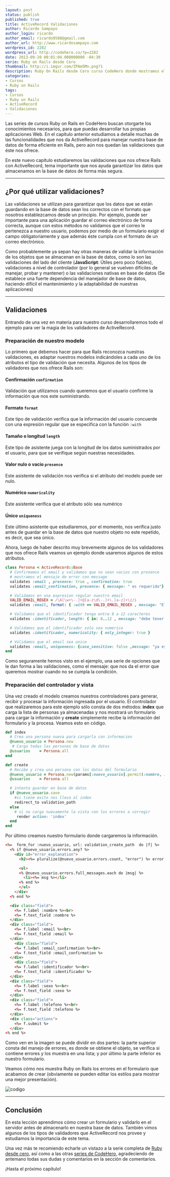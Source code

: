 ```yaml
---
layout: post
status: publish
published: true
title: ActiveRecord Validaciones
author: Ricardo Sampayo
author_login: ricardo
author_email: ricardo9588@gmail.com
author_url: http://www.ricardosampayo.com
wordpress_id: 2282
wordpress_url: http://codehero.co/?p=2282
date: 2013-09-20 00:01:04.000000000 -04:30
serie: Ruby on Rails desde Cero
thumbnail: http://i.imgur.com/ZPAm5Mn.png?1
description: Ruby On Rails desde Cero curso CodeHero donde mostramos el lenguaje sin previo conocimiento, este capítulo veremos ActiveRecord validaciones.
categories:
- Cursos
- Ruby on Rails
tags:
- Cursos
- Ruby on Rails
- ActiveRecord
- Validaciones
---
```

<p>Las series de cursos Ruby on Rails en CodeHero buscan otorgarte los conocimientos necesarios, para que puedas desarrollar tus propias aplicaciones Web. En el capítulo anterior estudiamos a detalle muchas de las funcionalidades que nos da ActiveRecord para manejar nuestra base de datos de forma eficiente en Rails, pero aún nos quedan las validaciones que éste nos ofrece.</p>

<p>En este nuevo capítulo estudiaremos las validaciones que nos ofrece Rails con ActiveRecord, tema importante que nos ayuda garantizar los datos que almacenamos en la base de datos de forma más segura.</p>

<hr />

<h2>¿Por qué utilizar validaciones?</h2>

<p>Las validaciones se utilizan para garantizar que los datos que se están guardando en la base de datos sean los correctos con el formato que nosotros establezcamos desde un principio. Por ejemplo, puede ser importante para una aplicación guardar el correo electrónico de forma correcta, aunque con estos métodos no validamos que el correo le pertenezca a nuestro usuario, podemos por medio de un formulario exigir el campo obligatoriamente y que además éste cumpla con el formato de un correo electrónico.</p>

<p>Como probablemente ya sepan hay otras maneras de validar la información de los objetos que se almacenan en la base de datos, como lo son las validaciones del lado del cliente (<strong>JavaScript</strong>: Útiles pero poco fiables), validaciones a nivel de controlador (por lo general se vuelven difíciles de manejar, probar y mantener) o las validaciones nativas en base de datos (Se establece una fuerte dependencia del manejador de base de datos, haciendo difícil el mantenimiento y la adaptabilidad de nuestras aplicaciones)</p>

<hr />

<h2>Validaciones</h2>

<p>Entrando de una vez en materia para nuestro curso desarrollaremos todo el ejemplo para ver la magia de los validadores de ActiveRecord.</p>

<h3>Preparación de nuestro modelo</h3>

<p>Lo primero que debemos hacer para que Rails reconozca nuestras validaciones, es adaptar nuestros modelos indicándoles a cada uno de los atributos el tipo de validación que necesita. Algunos de los tipos de validadores que nos ofrece Rails son:</p>

<h4>Confirmación <code>confirmation</code></h4>

<p>Validación que utilizamos cuando queremos que el usuario confirme la información que nos este suministrando.</p>

<h4>Formato <code>format</code></h4>

<p>Este tipo de validación verifica que la información del usuario concuerde con una expresión regular que se especifica con la función <code>:with</code></p>

<h4>Tamaño o longitud <code>length</code></h4>

<p>Este tipo de asistente juega con la longitud de los datos suministrados por el usuario, para que se verifique según nuestras necesidades.</p>

<h4>Valor nulo o vacío <code>presence</code></h4>

<p>Este asistente de validación nos verifica si el atributo del modelo puede ser nulo.</p>

<h4>Numérico <code>numericality</code></h4>

<p>Este asistente verifica que el atributo sólo sea numérico</p>

<h4>Único <code>uniqueness</code></h4>

<p>Este último asistente que estudiaremos, por el momento, nos verifica justo antes de guardar en la base de datos que nuestro objeto no este repetido, es decir, que sea único.</p>

<p>Ahora, luego de haber descrito muy brevemente algunos de los validadores que nos ofrece Rails veamos un ejemplo donde usaremos algunos de estos atributos.</p>

```ruby
class Persona < ActiveRecord::Base
  # Confirmamos el email y validamos que no sean vacios con presence
  # mostramos el mensaje de error con message
  validates :email , presence: true , confirmation: true
  validates :email_confirmation, presence: { message: " es requerido"}

  # Validamos en una expresion regular nuestro email
  VALID_EMAIL_REGEX = /\A[\w+\-.]+@[a-z\d\-.]+\.[a-z]+\z/i
  validates :email, format: { :with => VALID_EMAIL_REGEX , message: "El formato del correo es invalido" }

  # Validamos que el identificador tenga entre 8 a 12 caracteres
  validates :identificador, length: { in: 8..12 , message: "debe tener entre 8 y 12 caracteres"}

  # Validamos que el identificador solo sea numerico
  validates :identificador, numericality: { only_integer: true }

  # Validamos que el email sea unico
  validates :email, uniqueness: {case_sensitive: false ,message: "ya esta registrado"}
end
```

<p>Como seguramente hemos visto en el ejemplo, una serie de opciones que le dan forma a las validaciones, como el mensaje: que nos da el error que queremos mostrar cuando no se cumpla la condición.</p>

<h3>Preparación del controlador y vista</h3>

<p>Una vez creado el modelo creamos nuestros controladores para generar, recibir y procesar la información ingresada por el usuario. El controlador que realizaremos para este ejemplo sólo consta de dos métodos: <strong>index</strong> que carga la lista de personas ya almacenadas y nos mostrará un formulario para cargar la información y <strong>create</strong> simplemente recibe la información del formulario y la procesa. Veamos esto en código.</p>

```ruby
def index
  # Crea una persona nueva para cargarla con informacion
  @nuevo_usuario = Persona.new
   # Carga todas las personas de base de datos
  @usuarios    = Persona.all
end

def create
  # Recibe y crea una persona con los datos del formulario
  @nuevo_usuario = Persona.new(params[:nuevo_usuario].permit(:nombre, :email,:identificador, :telefono,:sexo,:email_confirmation))
  @usuarios    = Persona.all

  # intenta guardar en base de datos
  if @nuevo_usuario.save
    #si tiene exito nos lleva al index
    redirect_to validation_path
  else
    # si no carga nuevamente la vista con los errores a corregir
     render action: 'index'
  end
end
```

<p>Por último creamos nuestro formulario donde cargaremos la información.</p>

```html
<%=  form_for :nuevo_usuario, url: validation_create_path  do |f| %>
  <% if @nuevo_usuario.errors.any? %>
    <div id="error_explanation">
      <h2><%= pluralize(@nuevo_usuario.errors.count, "error") %> error antes de guardar:</h2>

      <ul>
      <% @nuevo_usuario.errors.full_messages.each do |msg| %>
        <li><%= msg %></li>
      <% end %>
      </ul>
    </div>
  <% end %>

  <div class="field">
    <%= f.label :nombre %><br>
    <%= f.text_field :nombre %>
  </div>
  <div class="field">
    <%= f.label :email %><br>
    <%= f.text_field :email %>
  </div>
    <div class="field">
    <%= f.label :email_confirmation %><br>
    <%= f.text_field :email_confirmation %>
  </div>
    <div class="field">
    <%= f.label :identificador %><br>
    <%= f.text_field :identificador %>
  </div>
  <div class="field">
    <%= f.label :sexo %><br>
    <%= f.text_field :sexo %>
  </div>
  <div class="field">
    <%= f.label :telefono %><br>
    <%= f.text_field :telefono %>
  </div>
  <div class="actions">
    <%= f.submit %>
  </div>
<% end %>
```

<p>Como ven en la imagen se puede dividir en dos partes: la parte superior consta del manejo de errores, es donde se obtiene el objeto, se verifica si contiene errores y los muestra en una lista; y por último la parte inferior es nuestro formulario.</p>

<p>Veamos cómo nos muestra Ruby on Rails los errores en el formulario que acabamos de crear (obviamente se pueden editar los estilos para mostrar una mejor presentación).</p>

<p><img src="http://i.imgur.com/k71Qi9L.png?1" alt="codigo" /></p>

<hr />

<h2>Conclusión</h2>

<p>En esta lección aprendimos cómo crear un formulario y validarlo en el servidor antes de almacenarlo en nuestra base de datos. También vimos algunos de los tipos de validadores que ActiveRecord nos provee y estudiamos la importancia de este tema.</p>

<p>Una vez más te recomiendo echarle un vistazo a la serie completa de <a href="http://codehero.co/category/cursos/rails/">Ruby desde cero</a>, así como a las otras <a href="http://codehero.co/series/">series de CodeHero</a>, agradeciendo de antemano todas sus dudas y comentarios en la sección de comentarios.</p>

<p>¡Hasta el próximo capítulo!</p>
